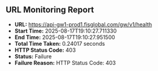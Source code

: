 ## URL Monitoring Report

- **URL:** https://api-gw1-prod1.fisglobal.com/gw/v1/health
- **Start Time:** 2025-08-17T19:10:27.711330
- **End Time:** 2025-08-17T19:10:27.951500
- **Total Time Taken:** 0.24017 seconds
- **HTTP Status Code:** 403
- **Status:** Failure
- **Failure Reason:** HTTP Status Code: 403
